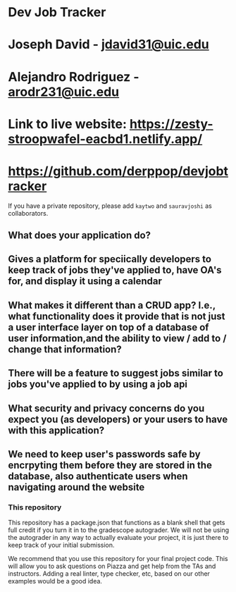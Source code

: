# Dev Job Tracker

# Joseph David - jdavid31@uic.edu

# Alejandro Rodriguez - arodr231@uic.edu

# Link to live website: https://zesty-stroopwafel-eacbd1.netlify.app/

# https://github.com/derppop/devjobtracker

If you have a private repository, please add `kaytwo` and `sauravjoshi` as collaborators.

## What does your application do?

## Gives a platform for speciically developers to keep track of jobs they've applied to, have OA's for, and display it using a calendar

## What makes it different than a CRUD app? I.e., what functionality does it provide that is not just a user interface layer on top of a database of user information,and the ability to view / add to / change that information?

## There will be a feature to suggest jobs similar to jobs you've applied to by using a job api

## What security and privacy concerns do you expect you (as developers) or your users to have with this application?

## We need to keep user's passwords safe by encrpyting them before they are stored in the database, also authenticate users when navigating around the website

### This repository

This repository has a package.json that functions as a blank shell that gets full credit if you turn it in to the gradescope autograder. We will not be using the autograder in any way to actually evaluate your project, it is just there to keep track of your initial submission.

We recommend that you use this repository for your final project code. This will allow you to ask questions on Piazza and get help from the TAs and instructors. Adding a real linter, type checker, etc, based on our other examples would be a good idea.
